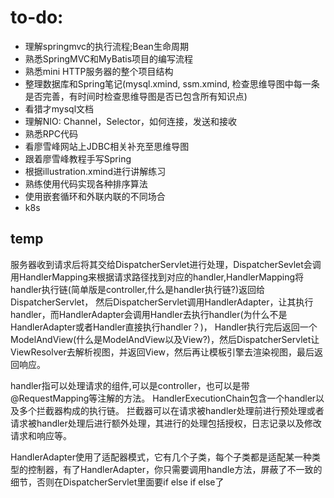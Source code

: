﻿# to-do:

- 理解springmvc的执行流程;Bean生命周期
- 熟悉SpringMVC和MyBatis项目的编写流程
- 熟悉mini HTTP服务器的整个项目结构
- 整理数据库和Spring笔记(mysql.xmind, ssm.xmind, 检查思维导图中每一条是否完善，有时间时检查思维导图是否已包含所有知识点)
- 看猎才mysql文档
- 理解NIO: Channel，Selector，如何连接，发送和接收
- 熟悉RPC代码
- 看廖雪峰网站上JDBC相关补充至思维导图
- 跟着廖雪峰教程手写Spring
- 根据illustration.xmind进行讲解练习
- 熟练使用代码实现各种排序算法
- 使用嵌套循环和外联内联的不同场合
- k8s

temp
---
服务器收到请求后将其交给DispatcherServlet进行处理，DispatcherSevlet会调用HandlerMapping来根据请求路径找到对应的handler,HandlerMapping将handler执行链(简单版是controller,什么是handler执行链?)返回给DispatcherServlet，
然后DispatcherServlet调用HandlerAdapter，让其执行handler，而HandlerAdapter会调用Handler去执行handler(为什么不是HandlerAdapter或者Handler直接执行handler？)，
Handler执行完后返回一个ModelAndView(什么是ModelAndView以及View?)，然后DispatcherServlet让ViewResolver去解析视图，并返回View，然后再让模板引擎去渲染视图，最后返回响应。

handler指可以处理请求的组件,可以是controller，也可以是带@RequestMapping等注解的方法。
HandlerExecutionChain包含一个handler以及多个拦截器构成的执行链。
拦截器可以在请求被handler处理前进行预处理或者请求被handler处理后进行额外处理，其进行的处理包括授权，日志记录以及修改请求和响应等。

HandlerAdapter使用了适配器模式，它有几个子类，每个子类都是适配某一种类型的控制器，有了HandlerAdapter，你只需要调用handle方法，屏蔽了不一致的细节，否则在DispatcherServlet里面要if else if else了
